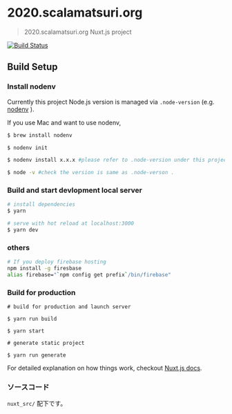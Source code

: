 # 2020.scalamatsuri.org

> 2020.scalamatsuri.org Nuxt.js project

[![Build Status](https://travis-ci.org/scalamatsuri/2020.scalamatsuri.org.svg?branch=master)](https://travis-ci.org/scalamatsuri/2020.scalamatsuri.org)

## Build Setup

### Install nodenv

Currently this project Node.js version is managed via `.node-version` (e.g. [nodenv](https://github.com/nodenv/nodenv) ).

If you use Mac and want to use nodenv,

```bash
$ brew install nodenv

$ nodenv init

$ nodenv install x.x.x #please refer to .node-version under this project

$ node -v #check the version is same as .node-verson .
```

### Build and start devlopment local server 

``` bash
# install dependencies
$ yarn

# serve with hot reload at localhost:3000
$ yarn dev
```

### others

```bash
# If you deploy firebase hosting
npm install -g firesbase
alias firebase="`npm config get prefix`/bin/firebase"
```

### Build for production

```
# build for production and launch server

$ yarn run build

$ yarn start

# generate static project

$ yarn run generate
```

For detailed explanation on how things work, checkout [Nuxt.js docs](https://nuxtjs.org).

### ソースコード

`nuxt_src/` 配下です。

